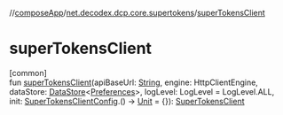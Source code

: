 //[composeApp](../../index.md)/[net.decodex.dcp.core.supertokens](index.md)/[superTokensClient](super-tokens-client.md)

# superTokensClient

[common]\
fun [superTokensClient](super-tokens-client.md)(apiBaseUrl: [String](https://kotlinlang.org/api/latest/jvm/stdlib/kotlin/-string/index.html), engine: HttpClientEngine, dataStore: [DataStore](https://developer.android.com/reference/kotlin/androidx/datastore/core/DataStore.html)&lt;[Preferences](https://developer.android.com/reference/kotlin/androidx/datastore/preferences/core/Preferences.html)&gt;, logLevel: LogLevel = LogLevel.ALL, init: [SuperTokensClientConfig](-super-tokens-client-config/index.md).() -&gt; [Unit](https://kotlinlang.org/api/latest/jvm/stdlib/kotlin/-unit/index.html) = {}): [SuperTokensClient](-super-tokens-client/index.md)
